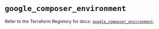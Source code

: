 # `google_composer_environment`

Refer to the Terraform Registory for docs: [`google_composer_environment`](https://registry.terraform.io/providers/hashicorp/google-beta/4.66.0/docs/resources/google_composer_environment).
